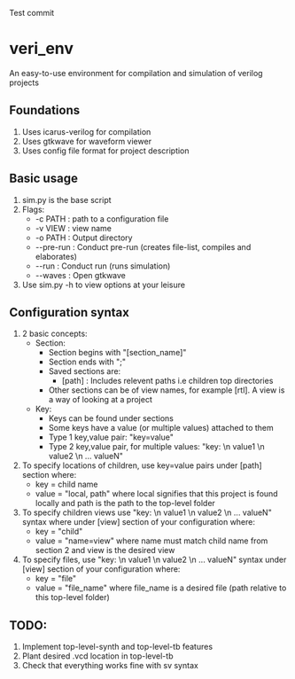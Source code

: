 
Test commit 

# veri_env
An easy-to-use environment for compilation and simulation of verilog projects

## Foundations
1. Uses icarus-verilog for compilation
2. Uses gtkwave for waveform viewer
3. Uses config file format for project description

## Basic usage
1. sim.py is the base script
2. Flags: 
   * -c PATH   :  path to a configuration file
   * -v VIEW   :  view name
   * -o PATH   :  Output directory
   * --pre-run :  Conduct pre-run (creates file-list, compiles and elaborates)
   * --run     :  Conduct run (runs simulation)
   * --waves   :  Open gtkwave 
3. Use sim.py -h to view options at your leisure

## Configuration syntax
1. 2 basic concepts:
   * Section:  
      * Section begins with "[section_name]"
      * Section ends with ";"
      * Saved sections are:
         * [path] : Includes relevent paths i.e children top directories
      * Other sections can be of view names, for example [rtl]. A view is a way of looking at a project
   * Key: 
      * Keys can be found under sections
      * Some keys have a value (or multiple values) attached to them
      * Type 1 key,value pair: "key=value"
      * Type 2 key,value pair, for multiple values: "key: \n value1 \n value2 \n ... valueN"
2. To specify locations of children, use key=value pairs under [path] section where:
   * key = child name
   * value = "local, path" where local signifies that this project is found locally and path is the path to the top-level folder
3. To specify children views use "key: \n value1 \n value2 \n ... valueN" syntax where under [view] section of your configuration where:
   * key = "child"
   * value = "name=view" where name must match child name from section 2 and view is the desired view
4. To specify files, use "key: \n value1 \n value2 \n ... valueN" syntax under [view] section of your configuration where:
   * key = "file"
   * value = "file_name" where file_name is a desired file (path relative to this top-level folder)

## TODO:
1. Implement top-level-synth and top-level-tb features
2. Plant desired .vcd location in top-level-tb
3. Check that everything works fine with sv syntax
